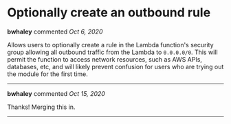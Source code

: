 # Optionally create an outbound rule

**bwhaley** commented *Oct 6, 2020*

Allows users to optionally create a rule in the Lambda function's security group allowing all outbound traffic from the Lambda to `0.0.0.0/0`. This will permit the function to access network resources, such as AWS APIs, databases, etc, and will likely prevent confusion for users who are trying out the module for the first time.
<br />
***


**bwhaley** commented *Oct 15, 2020*

Thanks! Merging this in.
***

